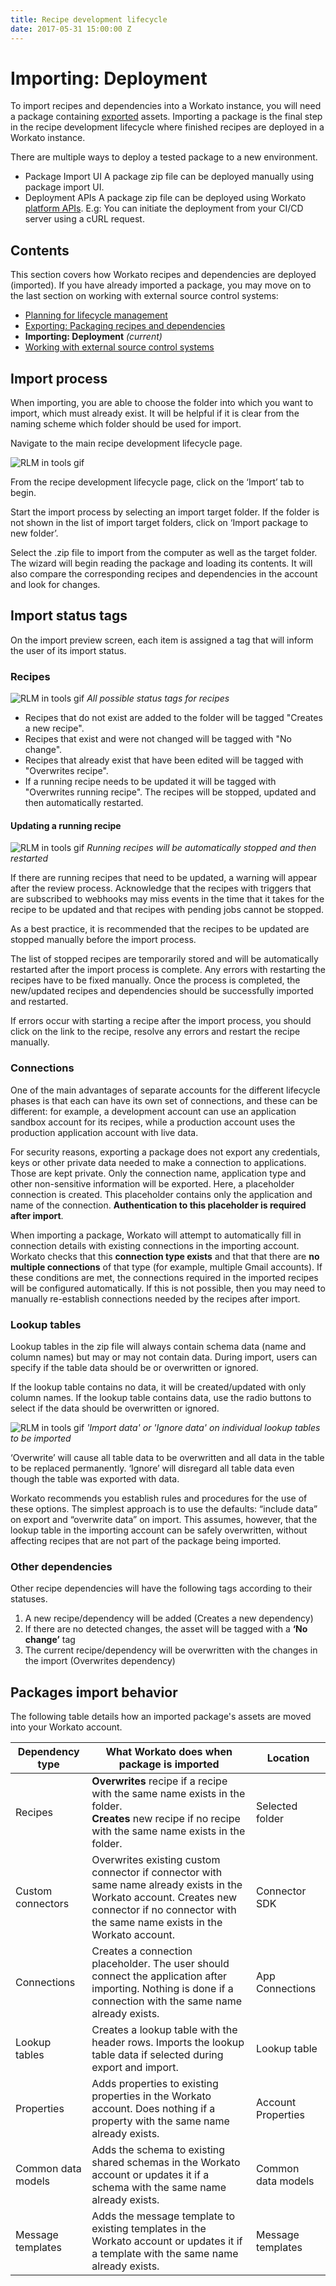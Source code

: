 ```yaml
---
title: Recipe development lifecycle
date: 2017-05-31 15:00:00 Z
---
```


# Importing: Deployment

To import recipes and dependencies into a Workato instance, you will need a package containing [exported](/recipe-development-lifecycle/export.md) assets. Importing a package is the final step in the recipe development lifecycle where finished recipes are deployed in a Workato instance.

There are multiple ways to deploy a tested package to a new environment.
- Package Import UI
  A package zip file can be deployed manually using package import UI.
- Deployment APIs
 A package zip file can be deployed using Workato [platform APIs](/workato-api/recipe-lifecycle-management.md).
 E.g: You can initiate the deployment from your CI/CD server using a cURL request.

## Contents

This section covers how Workato recipes and dependencies are deployed (imported). If you have already imported a package, you may move on to the last section on working with external source control systems:

- [Planning for lifecycle management](/recipe-development-lifecycle/export.md)
- [Exporting: Packaging recipes and dependencies](/recipe-development-lifecycle/export.md)
- **Importing: Deployment** _(current)_
- [Working with external source control systems](/recipe-development-lifecycle/rdlc-guide-source-control.md)

## Import process

When importing, you are able to choose the folder into which you want to import, which must already exist. It will be helpful if it is clear from the naming scheme which folder should be used for import.

Navigate to the main recipe development lifecycle page.

![RLM in tools gif](~@img/features/packages/navigate-to-recipelifecycle.gif)

From the recipe development lifecycle page, click on the ‘Import’ tab to begin.

Start the import process by selecting an import target folder. If the folder is not shown in the list of import target folders, click on ‘Import package to new folder’.

Select the .zip file to import from the computer as well as the target folder. The wizard will begin reading the package and loading its contents. It will also compare the corresponding recipes and dependencies in the account and look for changes.

## Import status tags

On the import preview screen, each item is assigned a tag that will inform the user of its import status.

### Recipes
![RLM in tools gif](~@img/features/packages/recipe-tags.png)
*All possible status tags for recipes*

- Recipes that do not exist are added to the folder will be tagged "Creates a new recipe".
- Recipes that exist and were not changed will be tagged with "No change".
- Recipes that already exist that have been edited will be tagged with "Overwrites recipe".
- If a running recipe needs to be updated it will be tagged with "Overwrites running recipe". The recipes will be stopped, updated and then automatically restarted.

#### Updating a running recipe

![RLM in tools gif](~@img/features/packages/rerun-running.png)
*Running recipes will be automatically stopped and then restarted*

If there are running recipes that need to be updated, a warning will appear after the review process. Acknowledge that the recipes with triggers that are subscribed to webhooks may miss events in the time that it takes for the recipe to be updated and that recipes with pending jobs cannot be stopped.

As a best practice, it is recommended that the recipes to be updated are stopped manually before the import process.

The list of stopped recipes are temporarily stored and will be automatically restarted after the import process is complete. Any errors with restarting the recipes have to be fixed manually. Once the process is completed, the new/updated recipes and dependencies should be successfully imported and restarted.

If errors occur with starting a recipe after the import process, you should click on the link to the recipe, resolve any errors and restart the recipe manually.

### Connections

One of the main advantages of separate accounts for the different lifecycle phases is that each can have its own set of connections, and these can be different: for example, a development account can use an application sandbox account for its recipes, while a production account uses the production application account with live data.

For security reasons, exporting a package does not export any credentials, keys or other private data needed to make a connection to applications. Those are kept private. Only the connection name, application type and other non-sensitive information will be exported. Here, a placeholder connection is created. This placeholder contains only the application and name of the connection. **Authentication to this placeholder is required after import**.

When importing a package, Workato will attempt to automatically fill in connection details with existing connections in the importing account. Workato checks that this **connection type exists** and that that there are **no multiple connections** of that type (for example, multiple Gmail accounts). If these conditions are met, the connections required in the imported recipes will be configured automatically. If this is not possible, then you may need to manually re-establish connections needed by the recipes after import.

### Lookup tables
Lookup tables in the zip file will always contain schema data (name and column names) but may or may not contain data. During import, users can specify if the table data should be or overwritten or ignored.

If the lookup table contains no data, it will be created/updated with only column names. If the lookup table contains data, use the radio buttons to select if the data should be overwritten or ignored.

![RLM in tools gif](~@img/features/packages/import-lookup.png)
*'Import data' or 'Ignore data' on individual lookup tables to be imported*

‘Overwrite’ will cause all table data to be overwritten and all data in the table to be replaced permanently. ‘Ignore’ will disregard all table data even though the table was exported with data.

Workato recommends you establish rules and procedures for the use of these options. The simplest approach is to use the defaults: “include data” on export and “overwrite data” on import. This assumes, however, that the lookup table in the importing account can be safely overwritten, without affecting recipes that are not part of the package being imported.

### Other dependencies
Other recipe dependencies will have the following tags according to their statuses.

1. A new recipe/dependency will be added (Creates a new dependency)
2. If there are no detected changes, the asset will be tagged with a **‘No change’** tag
3. The current recipe/dependency will be overwritten with the changes in the import (Overwrites dependency)

## Packages import behavior
The following table details how an imported package's assets are moved into your Workato account.

| Dependency type | What Workato does when package is imported                                                                                                                                                   | Location        |
|-----------------|----------------------------------------------------------------------------------------------------------------------------------------------------------------------------------------------|-----------------|
| Recipes         | **Overwrites** recipe if a recipe with the same name exists in the folder. <br> **Creates** new recipe if no recipe with the same name exists in the folder.                                               | Selected folder |
| Custom connectors  | Overwrites existing custom connector if connector with same name already exists in the Workato account. Creates new connector if no connector with the same name exists in the Workato account. | Connector SDK       |
| Connections     | Creates a connection placeholder. The user should connect the application after importing. Nothing is done if a connection with the same name already exists.                                                               | App Connections     |
| Lookup tables   | Creates a lookup table with the header rows. Imports the lookup table data if selected during export and import.                                                                                         | Lookup table    |
| Properties      | Adds properties to existing properties in the Workato account. Does nothing if a property with the same name already exists.                                                                  | Account Properties      |
| Common data models   | Adds the schema to existing shared schemas in the Workato account or updates it if a schema with the same name already exists.     | Common data models |
| Message templates | Adds the message template to existing templates in the Workato account or updates it if a template with the same name already exists. | Message templates |
